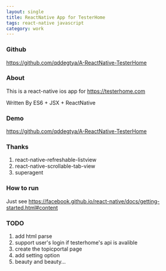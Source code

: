 ```yaml
---
layout: single
title: ReactNative App for TesterHome
tags: react-native javascript
category: work
---
```


### Github

<https://github.com/qddegtya/A-ReactNative-TesterHome>

### About

This is a react-native ios app for <https://testerhome.com>

Written By ES6 + JSX + ReactNative

<!-- more -->

### Demo

<https://github.com/qddegtya/A-ReactNative-TesterHome>

### Thanks

1. react-native-refreshable-listview
2. react-native-scrollable-tab-view
3. superagent

### How to run

Just see
<https://facebook.github.io/react-native/docs/getting-started.html#content>

### TODO

1. add html parse
2. support user's login if testerhome's api is avalible
3. create the topicportal page
4. add setting option
5. beauty and beauty...
